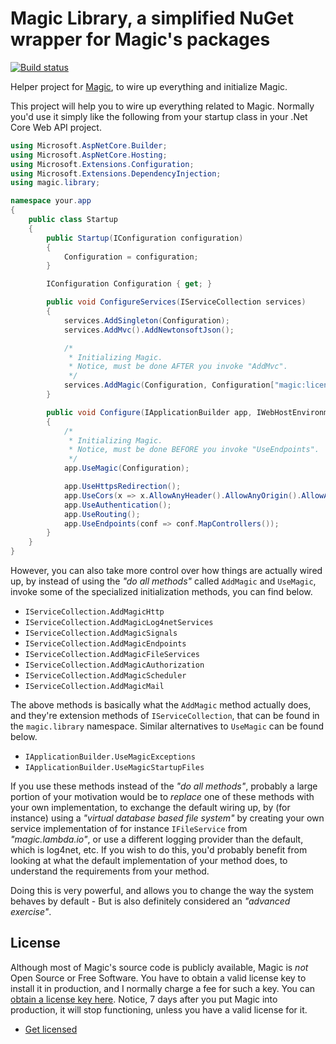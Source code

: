 
# Magic Library, a simplified NuGet wrapper for Magic's packages

[![Build status](https://travis-ci.org/polterguy/magic.library.svg?master)](https://travis-ci.org/polterguy/magic.library)

Helper project for [Magic](https://github.com/polterguy/magic), to wire up everything and initialize Magic.

This project will help you to wire up everything related to Magic. Normally you'd use it simply like the following from
your startup class in your .Net Core Web API project.

```csharp
using Microsoft.AspNetCore.Builder;
using Microsoft.AspNetCore.Hosting;
using Microsoft.Extensions.Configuration;
using Microsoft.Extensions.DependencyInjection;
using magic.library;

namespace your.app
{
    public class Startup
    {
        public Startup(IConfiguration configuration)
        {
            Configuration = configuration;
        }

        IConfiguration Configuration { get; }

        public void ConfigureServices(IServiceCollection services)
        {
            services.AddSingleton(Configuration);
            services.AddMvc().AddNewtonsoftJson();

            /*
             * Initializing Magic.
             * Notice, must be done AFTER you invoke "AddMvc".
             */
            services.AddMagic(Configuration, Configuration["magic:license"]);
        }

        public void Configure(IApplicationBuilder app, IWebHostEnvironment env)
        {
            /*
             * Initializing Magic.
             * Notice, must be done BEFORE you invoke "UseEndpoints".
             */
            app.UseMagic(Configuration);

            app.UseHttpsRedirection();
            app.UseCors(x => x.AllowAnyHeader().AllowAnyOrigin().AllowAnyMethod());
            app.UseAuthentication();
            app.UseRouting();
            app.UseEndpoints(conf => conf.MapControllers());
        }
    }
}

```

However, you can also take more control over how things are actually wired up, by instead of using the
_"do all methods"_ called `AddMagic` and `UseMagic`, invoke some of the specialized initialization methods,
you can find below.

* `IServiceCollection.AddMagicHttp`
* `IServiceCollection.AddMagicLog4netServices`
* `IServiceCollection.AddMagicSignals`
* `IServiceCollection.AddMagicEndpoints`
* `IServiceCollection.AddMagicFileServices`
* `IServiceCollection.AddMagicAuthorization`
* `IServiceCollection.AddMagicScheduler`
* `IServiceCollection.AddMagicMail`

The above methods is basically what the `AddMagic` method actually does, and they're extension methods of
`IServiceCollection`, that can be found in the `magic.library` namespace. Similar alternatives to `UseMagic` can
be found below.

* `IApplicationBuilder.UseMagicExceptions`
* `IApplicationBuilder.UseMagicStartupFiles`

If you use these methods instead of the _"do all methods"_, probably a large portion of your motivation would
be to _replace_ one of these methods with your own implementation, to exchange the default wiring up, by (for instance)
using a _"virtual database based file system"_ by creating your own service implementation of for instance `IFileService`
from _"magic.lambda.io"_, or use a different logging provider than the default, which is log4net, etc. If you wish
to do this, you'd probably benefit from looking at what the default implementation of your method does, to understand the
requirements from your method.

Doing this is very powerful, and allows you to change the way the system behaves by default - But is also definitely
considered an _"advanced exercise"_.

## License

Although most of Magic's source code is publicly available, Magic is _not_ Open Source or Free Software.
You have to obtain a valid license key to install it in production, and I normally charge a fee for such a
key. You can [obtain a license key here](https://servergardens.com/buy/).
Notice, 7 days after you put Magic into production, it will stop functioning, unless you have a valid
license for it.

* [Get licensed](https://servergardens.com/buy/)
